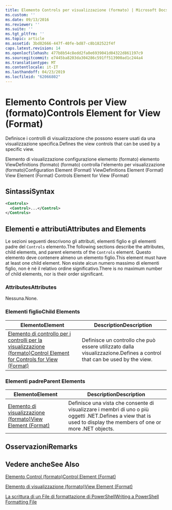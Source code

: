 ```yaml
---
title: Elemento Controls per visualizzazione (formato) | Microsoft Docs
ms.custom: ''
ms.date: 09/13/2016
ms.reviewer: ''
ms.suite: ''
ms.tgt_pltfrm: ''
ms.topic: article
ms.assetid: 3bd82666-447f-40fe-bd87-c8b182522f4f
caps.latest.revision: 14
ms.openlocfilehash: 477b8b54c8edd2fa0e6939041d04322d861197c9
ms.sourcegitcommit: e7445ba8203da304286c591ff513900ad1c244a4
ms.translationtype: MT
ms.contentlocale: it-IT
ms.lasthandoff: 04/23/2019
ms.locfileid: "62066802"
---
```

# <a name="controls-element-for-view-format"></a><span data-ttu-id="aafd2-102">Elemento Controls per View (formato)</span><span class="sxs-lookup"><span data-stu-id="aafd2-102">Controls Element for View (Format)</span></span>

<span data-ttu-id="aafd2-103">Definisce i controlli di visualizzazione che possono essere usati da una visualizzazione specifica.</span><span class="sxs-lookup"><span data-stu-id="aafd2-103">Defines the view controls that can be used by a specific view.</span></span>

<span data-ttu-id="aafd2-104">Elemento di visualizzazione configurazione elemento (formato) elemento ViewDefinitions (formato) (formato) controlla l'elemento per visualizzazione (formato)</span><span class="sxs-lookup"><span data-stu-id="aafd2-104">Configuration Element (Format) ViewDefinitions Element (Format) View Element (Format) Controls Element for View (Format)</span></span>

## <a name="syntax"></a><span data-ttu-id="aafd2-105">Sintassi</span><span class="sxs-lookup"><span data-stu-id="aafd2-105">Syntax</span></span>

```xml
<Controls>
  <Control>...</Control>
</Controls>
```

## <a name="attributes-and-elements"></a><span data-ttu-id="aafd2-106">Elementi e attributi</span><span class="sxs-lookup"><span data-stu-id="aafd2-106">Attributes and Elements</span></span>

<span data-ttu-id="aafd2-107">Le sezioni seguenti descrivono gli attributi, elementi figlio e gli elementi padre del `Controls` elemento.</span><span class="sxs-lookup"><span data-stu-id="aafd2-107">The following sections describe the attributes, child elements, and parent elements of the `Controls` element.</span></span> <span data-ttu-id="aafd2-108">Questo elemento deve contenere almeno un elemento figlio.</span><span class="sxs-lookup"><span data-stu-id="aafd2-108">This element must have at least one child element.</span></span> <span data-ttu-id="aafd2-109">Non esiste alcun numero massimo di elementi figlio, non è né il relativo ordine significativo.</span><span class="sxs-lookup"><span data-stu-id="aafd2-109">There is no maximum number of child elements, nor is their order significant.</span></span>

### <a name="attributes"></a><span data-ttu-id="aafd2-110">Attributes</span><span class="sxs-lookup"><span data-stu-id="aafd2-110">Attributes</span></span>

<span data-ttu-id="aafd2-111">Nessuna.</span><span class="sxs-lookup"><span data-stu-id="aafd2-111">None.</span></span>

### <a name="child-elements"></a><span data-ttu-id="aafd2-112">Elementi figlio</span><span class="sxs-lookup"><span data-stu-id="aafd2-112">Child Elements</span></span>

|<span data-ttu-id="aafd2-113">Elemento</span><span class="sxs-lookup"><span data-stu-id="aafd2-113">Element</span></span>|<span data-ttu-id="aafd2-114">Description</span><span class="sxs-lookup"><span data-stu-id="aafd2-114">Description</span></span>|
|-------------|-----------------|
|[<span data-ttu-id="aafd2-115">Elemento di controllo per i controlli per la visualizzazione (formato)</span><span class="sxs-lookup"><span data-stu-id="aafd2-115">Control Element for Controls for View (Format)</span></span>](./control-element-for-controls-for-view-format.md)|<span data-ttu-id="aafd2-116">Definisce un controllo che può essere utilizzato dalla visualizzazione.</span><span class="sxs-lookup"><span data-stu-id="aafd2-116">Defines a control that can be used by the view.</span></span>|

### <a name="parent-elements"></a><span data-ttu-id="aafd2-117">Elementi padre</span><span class="sxs-lookup"><span data-stu-id="aafd2-117">Parent Elements</span></span>

|<span data-ttu-id="aafd2-118">Elemento</span><span class="sxs-lookup"><span data-stu-id="aafd2-118">Element</span></span>|<span data-ttu-id="aafd2-119">Description</span><span class="sxs-lookup"><span data-stu-id="aafd2-119">Description</span></span>|
|-------------|-----------------|
|[<span data-ttu-id="aafd2-120">Elemento di visualizzazione (formato)</span><span class="sxs-lookup"><span data-stu-id="aafd2-120">View Element (Format)</span></span>](./view-element-format.md)|<span data-ttu-id="aafd2-121">Definisce una vista che consente di visualizzare i membri di uno o più oggetti .NET.</span><span class="sxs-lookup"><span data-stu-id="aafd2-121">Defines a view that is used to display the members of one or more .NET objects.</span></span>|

## <a name="remarks"></a><span data-ttu-id="aafd2-122">Osservazioni</span><span class="sxs-lookup"><span data-stu-id="aafd2-122">Remarks</span></span>

## <a name="see-also"></a><span data-ttu-id="aafd2-123">Vedere anche</span><span class="sxs-lookup"><span data-stu-id="aafd2-123">See Also</span></span>

[<span data-ttu-id="aafd2-124">Elemento Control (formato)</span><span class="sxs-lookup"><span data-stu-id="aafd2-124">Control Element (Format)</span></span>](./control-element-for-controls-for-view-format.md)

[<span data-ttu-id="aafd2-125">Elemento di visualizzazione (formato)</span><span class="sxs-lookup"><span data-stu-id="aafd2-125">View Element (Format)</span></span>](./view-element-format.md)

[<span data-ttu-id="aafd2-126">La scrittura di un File di formattazione di PowerShell</span><span class="sxs-lookup"><span data-stu-id="aafd2-126">Writing a PowerShell Formatting File</span></span>](./writing-a-powershell-formatting-file.md)
